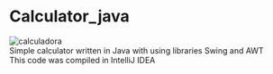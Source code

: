 # Calculator_java
![calculadora](https://user-images.githubusercontent.com/78618492/133894955-9da338ac-0062-428f-9ac0-a250d8695808.png)
<br/>
Simple calculator written in Java with using libraries Swing and AWT
<br/>
This code was compiled in IntelliJ IDEA
